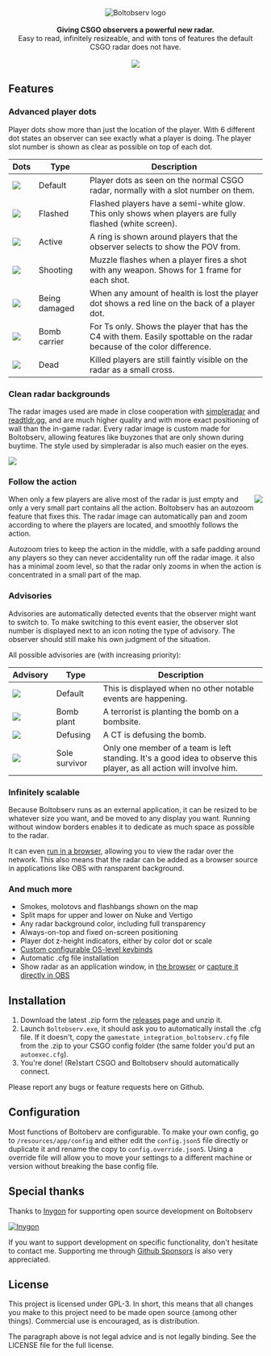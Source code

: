 <div align="center">
	<img src="https://i.imgur.com/VxEv6oI.png" alt="Boltobserv logo" /><br /><br />
	<strong>Giving CSGO observers a powerful new radar.</strong><br />
	<span>Easy to read, infinitely resizeable, and with tons of features the default CSGO radar does not have.</span><br /><br />
	<img src="https://i.imgur.com/ydc2Hf9.gif" />
</div>

## Features

### Advanced player dots

Player dots show more than just the location of the player. With 6 different dot states an observer can see exactly what a player is doing. The player slot number is shown as clear as possible on top of each dot.

| Dots                                   | Type              | Description                                                                                                             |
|----------------------------------------|-------------------|-------------------------------------------------------------------------------------------------------------------------|
| ![](https://i.imgur.com/rS7z3Hh.png)   | Default           | Player dots as seen on the normal CSGO radar, normally with a slot number on them.                                      |
| ![](https://i.imgur.com/qCqMGfY.png)   | Flashed           | Flashed players have a semi-white glow. This only shows when players are fully flashed (white screen).                  |
| ![](https://i.imgur.com/QNhkhlV.png)   | Active            | A ring is shown around players that the observer selects to show the POV from.                                          |
| ![](https://i.imgur.com/lemRnpz.png)   | Shooting          | Muzzle flashes when a player fires a shot with any weapon. Shows for 1 frame for each shot.                             |
| ![](https://i.imgur.com/HgQuHIY.png)   | Being damaged     | When any amount of health is lost the player dot shows a red line on the back of a player dot.                          |
| ![](https://i.imgur.com/ahtStgB.png)   | Bomb carrier      | For Ts only. Shows the player that has the C4 with them. Easily spottable on the radar because of the color difference. |
| ![](https://i.imgur.com/dFSweaR.png)   | Dead              | Killed players are still faintly visible on the radar as a small cross.                                                 |

### Clean radar backgrounds

The radar images used are made in close cooperation with [simpleradar](https://readtldr.gg/simpleradar) and [readtldr.gg](https://readtldr.gg/), and are much higher quality and with more exact positioning of wall than the in-game radar. Every radar image is custom made for Boltobserv, allowing features like buyzones that are only shown during buytime. The style used by simpleradar is also much easier on the eyes.

![](https://i.imgur.com/Pvfi8vx.png)

### Follow the action

<img src="https://imgur.com/2i10hEO.gif"  align="right"/>

When only a few players are alive most of the radar is just empty and only a very small part contains all the action. Boltobserv has an autozoom feature that fixes this. The radar image can automatically pan and zoom according to where the players are located, and smoothly follows the action.

Autozoom tries to keep the action in the middle, with a safe padding around any players so they can never accidentality run off the radar image. it also has a minimal zoom level, so that the radar only zooms in when the action is concentrated in a small part of the map.

### Advisories

Advisories are automatically detected events that the observer might want to switch to.
To make switching to this event easier, the observer slot number is displayed next to an icon noting the type of advisory.
The observer should still make his own judgment of the situation.

All possible advisories are (with increasing priority):

| Advisory                               | Type          | Description                                                                                                          |
|----------------------------------------|---------------|----------------------------------------------------------------------------------------------------------------------|
| ![](https://i.imgur.com/xR9eknI.png)   | Default       | This is displayed when no other notable events are happening.                                                        |
| ![](https://i.imgur.com/DD2El5N.png)   | Bomb plant    | A terrorist is planting the bomb on a bombsite.                                                                      |
| ![](https://i.imgur.com/Xy1oLON.png)   | Defusing      | A CT is defusing the bomb.                                                                                           |
| ![](https://i.imgur.com/FCZ8oB0.png)   | Sole survivor | Only one member of a team is left standing. It's a good idea to observe this player, as all action will involve him. |

### Infinitely scalable

Because Boltobserv runs as an external application, it can be resized to be whatever size you want, and be moved to any display you want.
Running without window borders enables it to dedicate as much space as possible to the radar.

It can even [run in a browser](https://github.com/boltgolt/boltobserv/wiki/Opening-radar-in-browser), allowing you to view the radar over the network. This also means that the radar can be added as a browser source in applications like OBS with ransparent background.

### And much more

 - Smokes, molotovs and flashbangs shown on the map
 - Split maps for upper and lower on Nuke and Vertigo
 - Any radar background color, including full transparency
 - Always-on-top and fixed on-screen positioning
 - Player dot z-height indicators, either by color dot or scale
 - [Custom configurable OS-level keybinds](https://github.com/boltgolt/boltobserv/wiki/How-to-use-keybinds)
 - Automatic .cfg file installation
 - Show radar as an application window, in [the browser](https://github.com/boltgolt/boltobserv/wiki/Opening-radar-in-browser) or [capture it directly in OBS](https://github.com/boltgolt/boltobserv/wiki/How-to-capture-Boltobserv-in-OBS)


## Installation

1. Download the latest .zip form the [releases](https://github.com/boltgolt/boltobserv/releases) page and unzip it.
2. Launch `Boltobserv.exe`, it should ask you to automatically install the .cfg file. If it doesn't, copy the `gamestate_integration_boltobserv.cfg` file from the .zip to your CSGO config folder (the same folder you'd put an `autoexec.cfg`).
3. You're done! (Re)start CSGO and Boltobserv should automatically connect.

Please report any bugs or feature requests here on Github.

## Configuration

Most functions of Boltoberv are configurable. To make your own config, go to `/resources/app/config` and either edit the `config.json5` file directly or duplicate it and rename the copy to `config.override.json5`. Using a override file will allow you to move your settings to a different machine or version without breaking the base config file.

## Special thanks

Thanks to [Inygon](https://inygon.com/) for supporting open source development on Boltobserv

[![Inygon](https://i.imgur.com/bQjz86D.png)](https://inygon.com/)

If you want to support development on specific functionality, don't hesitate to contact me. Supporting me through [Github Sponsors](https://github.com/sponsors/boltgolt/) is also very appreciated.

## License

This project is licensed under GPL-3. In short, this means that all changes you make to this project need to be made open source (among other things). Commercial use is encouraged, as is distribution.

The paragraph above is not legal advice and is not legally binding. See the LICENSE file for the full license.
